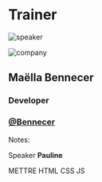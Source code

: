 <!-- .slide: class="speaker-slide" -->

<div class="speaker-slide">

# Trainer

![](./assets/images/maella.jpeg 'speaker')

![](./assets/images/logo-SFEIR-blanc.png 'company')


<h2>Maëlla <span>Bennecer</span></h2>

### Developer


### [@Bennecer](https://github.com/Bennecer)

</div>

Notes:

Speaker **Pauline**

METTRE HTML CSS JS
